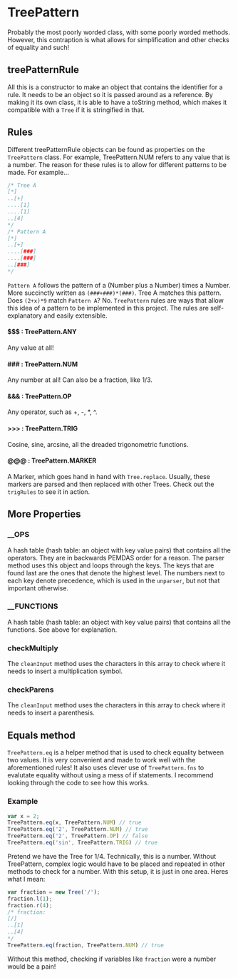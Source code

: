 # TreePattern
Probably the most poorly worded class, with some poorly worded methods. However, this contraption is what allows for simplification and other checks of equality and such!

## treePatternRule
All this is a constructor to make an object that contains the identifier for a rule. It needs to be an object so it is passed around as a reference. By making it its own class, it is able to have a toString method, which makes it compatible with a `Tree` if it is stringified in that.

## Rules
Different treePatternRule objects can be found as properties on the `TreePattern` class. For example, TreePattern.NUM refers to any value that is a number. The reason for these rules is to allow for different patterns to be made. For example...
```javascript
/* Tree A
[*]
..[+]
....[1]
....[1]
..[4]
*/
/* Pattern A
[*]
..[+]
....[###]
....[###]
..[###]
*/
```
`Pattern A` follows the pattern of a (Number plus a Number) times a Number. More succinctly written as `(###+###)*(###)`. Tree A matches this pattern. Does `(2+x)*9` match `Pattern A`? No. `TreePattern` rules are ways that allow this idea of a pattern to be implemented in this project. The rules are self-explanatory and easily extensible.

#### $$$ : TreePattern.ANY
Any value at all!

#### ### : TreePattern.NUM
Any number at all! Can also be a fraction, like 1/3.

#### &&& : TreePattern.OP
Any operator, such as +, -, \*, ^.

#### >>> : TreePattern.TRIG
Cosine, sine, arcsine, all the dreaded trigonometric functions.

#### @@@ : TreePattern.MARKER
A Marker, which goes hand in hand with `Tree.replace`. Usually, these markers are parsed and then replaced with other Trees. Check out the `trigRules` to see it in action.

## More Properties

### \_\_OPS
A hash table (hash table: an object with key value pairs) that contains all the operators. They are in backwards PEMDAS order for a reason. The parser method uses this object and loops through the keys. The keys that are found last are the ones that denote the highest level. The numbers next to each key denote precedence, which is used in the `unparser`, but not that important otherwise.
### \_\_FUNCTIONS
A hash table (hash table: an object with key value pairs) that contains all the functions. See above for explanation.
### checkMultiply
The `cleanInput` method uses the characters in this array to check where it needs to insert a multiplication symbol.
### checkParens
The `cleanInput` method uses the characters in this array to check where it needs to insert a parenthesis.

## Equals method
`TreePattern.eq` is a helper method that is used to check equality between two values. It is very convenient and made to work well with the aforementioned rules! It also uses clever use of `TreePattern.fns` to evalutate equality without using a mess of if statements. I recommend looking through the code to see how this works.
### Example
```javascript
var x = 2;
TreePattern.eq(x, TreePattern.NUM) // true
TreePattern.eq('2', TreePattern.NUM) // true
TreePattern.eq('2', TreePattern.OP) // false
TreePattern.eq('sin', TreePattern.TRIG) // true
```
Pretend we have the Tree for 1/4. Technically, this is a number. Without TreePattern, complex logic would have to be placed and repeated in other methods to check for a number. With this setup, it is just in one area. Heres what I mean:
```javascript
var fraction = new Tree('/');
fraction.l(1);
fraction.r(4);
/* fraction:
[/]
..[1]
..[4]
*/
TreePattern.eq(fraction, TreePattern.NUM) // true
```
Without this method, checking if variables like `fraction` were a number would be a pain!
